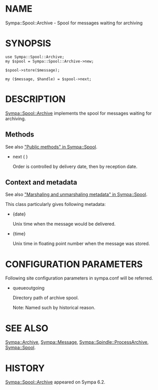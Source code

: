 # NAME

Sympa::Spool::Archive - Spool for messages waiting for archiving

# SYNOPSIS

    use Sympa::Spool::Archive;
    my $spool = Sympa::Spool::Archive->new;

    $spool->store($message);

    my ($message, $handle) = $spool->next;

# DESCRIPTION

[Sympa::Spool::Archive](./Sympa::Spool::Archive.3.md) implements the spool for messages waiting for
archiving.

## Methods

See also ["Public methods" in Sympa::Spool](./Sympa::Spool.3.md#public-methods).

- next ( )

    Order is controlled by delivery date, then by reception date.

## Context and metadata

See also ["Marshaling and unmarshaling metadata" in Sympa::Spool](./Sympa::Spool.3.md#marshaling-and-unmarshaling-metadata).

This class particularly gives following metadata:

- {date}

    Unix time when the message would be delivered.

- {time}

    Unix time in floating point number when the message was stored.

# CONFIGURATION PARAMETERS

Following site configuration parameters in sympa.conf will be referred.

- queueoutgoing

    Directory path of archive spool.

    Note:
    Named such by historical reason.

# SEE ALSO

[Sympa::Archive](./Sympa::Archive.3.md), [Sympa::Message](./Sympa::Message.3.md), [Sympa::Spindle::ProcessArchive](./Sympa::Spindle::ProcessArchive.3.md),
[Sympa::Spool](./Sympa::Spool.3.md).

# HISTORY

[Sympa::Spool::Archive](./Sympa::Spool::Archive.3.md) appeared on Sympa 6.2.
